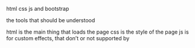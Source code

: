 html css  js and bootstrap

the tools that should be understood

html is the main thing that loads the page
css is the style of the page
js is for custom effects, that don’t or not supported by